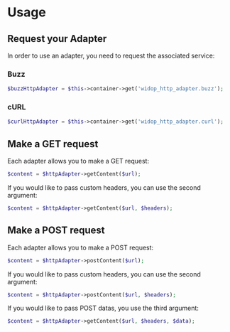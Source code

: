 # Usage

## Request your Adapter

In order to use an adapter, you need to request the associated service:

### Buzz

``` php
$buzzHttpAdapter = $this->container->get('widop_http_adapter.buzz');
```

### cURL

``` php
$curlHttpAdapter = $this->container->get('widop_http_adapter.curl');
```

## Make a GET request

Each adapter allows you to make a GET request:

``` php
$content = $httpAdapter->getContent($url);
```

If you would like to pass custom headers, you can use the second argument:

``` php
$content = $httpAdapter->getContent($url, $headers);
```

## Make a POST request

Each adapter allows you to make a POST request:

``` php
$content = $httpAdapter->postContent($url);
```

If you would like to pass custom headers, you can use the second argument:

``` php
$content = $httpAdapter->postContent($url, $headers);
```

If you would like to pass POST datas, you use the third argument:

``` php
$content = $httpAdapter->getContent($url, $headers, $data);
```
